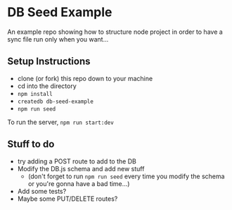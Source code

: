 # DB Seed Example

An example repo showing how to structure node project in order to have a sync file run only when you want...

## Setup Instructions

- clone (or fork) this repo down to your machine
- cd into the directory
- `npm install`
- `createdb db-seed-example`
- `npm run seed`

To run the server, `npm run start:dev`

## Stuff to do

- try adding a POST route to add to the DB
- Modify the DB.js schema and add new stuff
  - (don't forget to run `npm run seed` every time you modify the schema or you're gonna have a bad time...)
- Add some tests?
- Maybe some PUT/DELETE routes?
